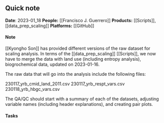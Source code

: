 ## Quick note
**Date**: 2023-01_18
**People:** [[Francisco J. Guerrero]]
**Products:** [[Scripts]], [[data_prep_scaling]]
**Platforms:** [[GitHub]]

#### Note
[[Kyongho Son]] has provided different versions of the raw dataset for scaling analysis. In terms of the [[data_prep_scaling]] [[Scripts]], we now have to merge the data with land use (including entropy analysis), biogrochemical data, updated on 2023-01-16. 

The raw data that will go into the analysis include the following files:

230117_yrb_cmid_land_2011.csv
230117_yrb_respt_vars.csv
230118_yrb_hbgc_vars.csv

The QA/QC should start with a summary of each of the datasets, adjusting variable names (including header explanations), and creating pair plots. 
#### Tasks
